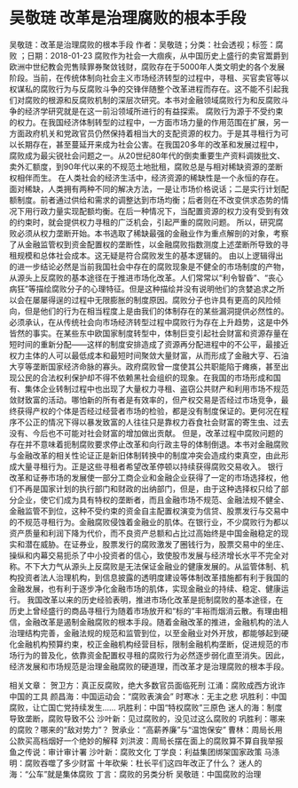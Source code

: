 # 吴敬琏  改革是治理腐败的根本手段

吴敬琏：改革是治理腐败的根本手段
作者：吴敬琏；分类：社会透视；标签：腐败 ；日期：2018-01-23
腐败作为社会一大痼疾，从中国历史上盛行的卖官鬻爵到欧洲中世纪教会兜售赎罪券聚敛钱财，腐败存在于5000年人类文明史的各个发展阶段。当前，在传统体制向社会主义市场经济转型的过程中，寻租、买官卖官等以权谋私的腐败行为与反腐败斗争的交锋伴随整个改革进程而存在。这不能不引起我们对腐败的根源和反腐败机制的深层次研究。本书对金融领域腐败行为和反腐败斗争的经济学研究就是在这一前沿领域所进行的有益探索。
腐败行为源于不受约束的权力。在我国经济体制转型的过程中，一方面市场力量的作用范围在扩展，另一方面政府机关和党政官员仍然保持着相当大的支配资源的权力。于是其寻租行为可以长期存在，甚至蔓延开来成为社会公害。在我国20多年的改革和发展过程中，腐败成为最尖锐社会问题之一。从20世纪80年代的倒卖重要生产资料调拨批文、卖外汇额度，到90年代以来的不规范土地批租，腐败总是与相对稀缺资源的垄断权相伴而生。
在人类社会的经济生活中，经济资源的稀缺性是一个永恒的存在。面对稀缺，人类拥有两种不同的解决方法，一是让市场价格说话；二是实行计划配额制度。前者通过供给和需求的调整达到市场均衡；后者则在不改变供求态势的情况下用行政力量实现配额均衡。在后一种情况下，当配置资源的权力没有受到有效的约束时，就会提供权力寻租的广泛机会，引起严重的腐败问题。
所以，研究腐败必须从权力垄断开始。本书选取了稀缺最强的金融业作为重点解剖的对象，考察了从金融监管权到资金配置权的垄断性，以金融腐败指数测度上述垄断所导致的寻租规模和总体社会成本。这无疑是符合腐败发生的基本逻辑的。
由以上逻辑得出的进一步结论必然是当前我国社会中存在的腐败现象是不健全的市场制度的产物，从源头上反腐败的基本途径在于推进市场化改革。人们常常以“利令智昏”、“丧心病狂”等描绘腐败分子的心理特征。但是这种描绘并没有说明他们的贪婪追求之所以会在屡屡得逞的过程中无限膨胀的制度原因。腐败分子也许具有更高的风险倾向，但是他们的行为在相当程度上是由我们的体制存在的某些漏洞提供必然性的。
必须承认，在从传统社会向市场经济转型过程中腐败行为存在上升趋势，这是中外皆然的事实。在某些东中欧国家制度转型中，体制巨变引起社会财富和资源存量在短时间的重新分配——这样的制度安排造成了资源再分配进程中的不公平，最接近权力主体的人可以最低成本和最短时间聚敛大量财富，从而形成了金融大亨、石油大亨等垄断国家经济命脉的寡头。政府腐败曾一度使其公共职能陷于瘫痪，甚至出现公民的合法权利保护却不得不依赖黑社会组织的现象。在我国的市场形成和国有、集体企业转制过程中也出现了大量权力寻租、盗窃公共财产和利用市场不规范敛财致富的活动。哪怕新的所有者是有效率的，但产权交易是否经过市场竞争，最终获得产权的个体是否经过经营者市场的检验，都是没有制度保证的。更何况在程序不公正的情况下得以暴发致富的人往往只是靠权力吞食社会财富的寄生虫、过去没有、今后也不可能对社会财富的增加做出贡献。
但是，改革过程中腐败问题的存在并不意味着扼制腐败要求停止改革和向行政主导的体制倒退。本书对金融腐败与金融改革的相关性论证正是新旧体制转换中的制度冲突会造成约束真空，由此形成大量寻租行为。正是这些寻租者希望改革停顿以持续获得腐败交易收入。
银行改革和证券市场的发展使一部分工商企业和金融企业获得了一定的市场选择权，他们不再是国家计划的执行部门和财政的出纳部门，但是，由于这种选择权只给了部分企业，使它们成为具有特权的垄断者，而且金融市场不规范、金融法规不健全、金融监管不到位，这种不受约束的资金自主配置权演变为信贷、股票发行与交易中的不规范寻租行为。金融腐败侵蚀着金融业的肌体。在银行业，不少腐败行为都以资产质量和利润下降为代价，而不良资产总额和占比过高始终是中国金融稳定的现实和潜在威胁。在证券业，股票发行的腐败激发了圈钱行为，股票交易中的坐庄、操纵和内幕交易扼杀了中小投资者的信心，致使股市发展与经济增长水平不完全对称。不下大力气从源头上反腐败是无法保证金融业的健康发展的。从监管体制、机构投资者法人治理机构，到信息披露的透明度建设等体制改革措施都有利于我国的金融发展，也有利于逐步净化金融市场的肌体，实现金融业的持续、稳定、健康运行。
我国改革以来的历史经验表明，推进市场化改革是扼制腐败的基本途径，在历史上曾经盛行的商品寻租行为随着市场放开和“标的”丰裕而烟消云散。有理由相信，金融改革是遏制金融腐败的根本手段。随着金融改革的推进，金融机构的法人治理结构完善，金融法规的规范和监管到位，以至金融业对外开放，都能够起到硬化金融机构预算约束，校正金融机构经营目标，限制金融机构垄断，促进规范的市场行为的普及化，依靠资金配置权寻租的腐败行为必然逐步弱化直至消失。因此，经济发展和市场规范是治理金融腐败的硬道理，而改革才是治理腐败的根本手段。

相关文章：
贺卫方：真正反腐败，绝大多数官员面临死刑
江涌：腐败成西方讹诈中国的工具
颜昌海：中国运动会：“腐败表演会”
时寒冰：无主之悲
巩胜利：中国腐败，让亡国亡党持续发生……
巩胜利：中国“特权腐败”三原色
迷人的海：制度导致垄断，腐败导致不公
沙叶新：见过腐败的，没见过这么腐败的
巩胜利：哪来的腐败？哪来的“敌对势力”？
贺承业：“高薪养廉”与“温饱保安”
曹林：周局长用公款买高档烟好一个绝妙的解释
刘洪波：周局长摆在面上的腐败算不算自我举报
鱼之传说：审计审计署
沙叶新：腐败文化
丁学良：利益集团绑架国家政策
马涤明：腐败吞噬了多少财富
十年砍柴：杜长平们这四年改正了什么？
迷人的海：“公车”就是集体腐败
丁言：腐败的另类分析
吴敬琏：中国腐败的治理